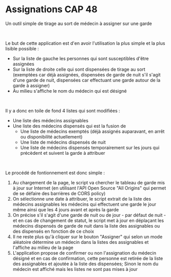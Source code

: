 # Assignations CAP 48
Un outil simple de tirage au sort de médecin à assigner sur une garde

<br>

Le but de cette application est d'en avoir l'utilisation la plus simple et la plus lisible possible :

- Sur la liste de gauche les personnes qui sont susceptibles d'être assignées
- Sur la liste de droite celle qui sont dispensées de tirage au sort (exemptées car déjà assignées, dispensées de garde de nuit s'il s'agit d'une garde de nuit, dispensées car effectuant une garde autour de la garde à assigner)
- Au milieu s'affiche le nom du médecin qui est désigné

<br>

Il y a donc en toile de fond 4 listes qui sont modifiées :

- Une liste des médecins assignables
- Une liste des médecins dispensés qui est la fusion de
  * Une liste de médecins exemptés (déjà assignés auparavant, en arrêt ou disponibilité actuellement)
  * Une liste de médecins dispensés de nuit
  * Une liste de médecins dispensés temporairement sur les jours qui précèdent et suivent la garde à attribuer

<br>

Le procédé de fontionnement est donc simple :

1. Au chargement de la page, le script va chercher le tableau de garde mis à jour sur Internet (en utilisant l'API Open Source "All Origins" qui permet de se défaire des barrières de CORS policy)
2. On sélectionne une date à attribuer, le script extrait de la liste des médecins assignables les médecins qui effectuent une garde le jour même ainsi que les 4 jours avant et après la garde
3. On précise s'il s'agit d'une garde de nuit ou de jour - par défaut de nuit - et en cas de changement de statut, le script met à jour en déplaçant les médecins dispensés de garde de nuit dans la liste des assignables ou des dispensés en fonction de ce choix
4. Il ne reste plus qu'à cliquer sur le bouton "Assigner" qui selon un mode aléatoire détermine un médecin dans la listes des assignables et l'affiche au milieu de la page
5. L'application propose de confirmer ou non l'assignation du médecin désigné et en cas de confirmation, cette personne est retirée de la liste des assignables et ajoutée à la liste des dispensées; Sinon le nom du médecin est affiché mais les listes ne sont pas mises à jour
